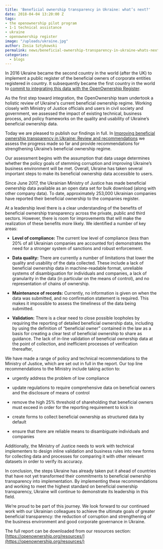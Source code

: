 ```yaml
---
title: 'Beneficial ownership transparency in Ukraine: what’s next?'
date: 2018-04-04 13:20:00 Z
tags:
- the openownership pilot program
- 1-1 technical assistance
- ukraine
- openownership register
image: "/uploads/ukraine.jpg"
author: Zosia Sztykowski
permalink: news/beneficial-ownership-transparency-in-ukraine-whats-next/
categories:
  - blogs
---
```


In 2016 Ukraine became the second country in the world (after the UK) to implement a public register of the beneficial owners of corporate entities registered in country. It subsequently became the first country in the world to [commit to integrating this data with the OpenOwnership Register](https://openownership.org/news/ukraine-becomes-the-first-country-to-integrate-with-openownership/).

As the first step toward integration, the OpenOwnership team undertook a holistic review of Ukraine's current beneficial ownership regime. Working closely with Ministry of Justice officials and users in civil society and government, we assessed the impact of existing technical, business process, and policy frameworks on the quality and usability of Ukraine’s beneficial ownership data.

Today we are pleased to publish our findings in full. In [Improving beneficial ownership transparency in Ukraine: Review and recommendations](https://www.openownership.org/uploads/improving-beneficial-ownership-transparency-in-ukraine.pdf) we assess the progress made so far and provide recommendations for strengthening Ukraine’s beneficial ownership regime.

Our assessment begins with the assumption that data usage determines whether the policy goals of stemming corruption and improving Ukraine’s business environment will be met. Overall, Ukraine has taken several important steps to make its beneficial ownership data accessible to users.

Since June 2017, the Ukrainian Ministry of Justice has made beneficial ownership data available as an open data set for bulk download (along with other company data). To date, approximately 253,000 Ukrainian companies have reported their beneficial ownership to the companies register.

At a leadership level there is a clear understanding of the benefits of beneficial ownership transparency across the private, public and third sectors. However, there is room for improvements that will make the realization of these benefits more likely. We identified a number of key areas:

* **Level of compliance:** The current low level of compliance (less than 20% of all Ukrainian companies are accounted for) demonstrates the need for a stronger system of sanctions and robust enforcement.

* **Data quality:** There are currently a number of limitations that lower the quality and usability of the data collected. These include a lack of beneficial ownership data in machine-readable format, unreliable systems of disambiguation for individuals and companies, a lack of granularity in the data (in particular on the means of control), and no representation of chains of ownership.

* **Maintenance of records:** Currently, no information is given on when the data was submitted, and no confirmation statement is required. This makes it impossible to assess the timeliness of the data being submitted.

* **Validation:** There is a clear need to close possible loopholes by requiring the reporting of detailed beneficial ownership data, including by using the definition of “beneficial owner” contained in the law as a basis for creating a clear test of beneficial ownership to share as guidance. The lack of in-line validation of beneficial ownership data at the point of collection, and inefficient processes of verification thereafter,

We have made a range of policy and technical recommendations to the Ministry of Justice, which are set out in full in the report. Our top line recommendations to the Ministry include taking action to:

* urgently address the problem of low compliance

* update regulations to require comprehensive data on beneficial owners and the disclosure of means of control

* remove the high 25% threshold of shareholding that beneficial owners must exceed in order for the reporting requirement to kick in

* create forms to collect beneficial ownership as structured data by default

* ensure that there are reliable means to disambiguate individuals and companies

Additionally, the Ministry of Justice needs to work with technical implementers to design inline validation and business rules into new forms for collecting data and processes for comparing it with other relevant datasets in order to verify its accuracy.

In conclusion, the steps Ukraine has already taken put it ahead of countries that have not yet transformed their commitments to beneficial ownership transparency into implementation. By implementing these recommendations and working to meet the highest standard on beneficial ownership transparency, Ukraine will continue to demonstrate its leadership in this field.

We’re proud to be part of this journey. We look forward to our continued work with our Ukrainian colleagues to achieve the ultimate goals of greater beneficial transparency: the reduction of corruption and strengthening of the business environment and good corporate governance in Ukraine.

The full report can be downloaded from our resources section: [https://openownership.org/resources/](https://openownership.org/resources/)

